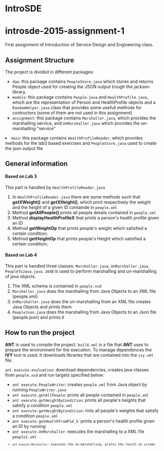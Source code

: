 # IntroSDE
<h1>introsde-2015-assignment-1</h1>

First assignment of Introduction of Service Design and Engineering class. 

<h2>Assignment Structure</h2>

The project is divided in different packages:

<ul>
<li><code>dao</code>: this package contains <code>PeopleStore.java</code> which stores and returns People object used for creating the JSON output trough the jackson library.</li>
<li><code>models</code>: this package contains <code>People.java</code> and <code>HealthProfile.java</code>, which are the representation of Person and HealthProfile objects and a <code>RandomHelper.java</code> class that provides some usefull methods for contructors (some of them are not used in this assignment)</li>
<li><code>assignment</code>: this package contains <code>Marshaller.java</code>, which provides the marshalling service, and <code>UnMarshaller.java</code> which provides the un-marshalling "service" </li>
</ul>
<li><code>main</code>: this package contains <code>HealthProfileReader</code>, which provides methods for the lab3 based exercises and <code>PeopleStore.java</code> used to create the json output file</li>
</ul>


<h2>General information</h2>

<h4>Based on Lab 3</h4>
This part is handled by <code>HealthProfileReader.java</code>

<ol>
<li>In <code>HealthProfileReader.java</code> there are some methods such that <b>getXWeight()</b> and <b>getXHeight()</b>, which print respectively the weight and the height of a given ID containde in  <code>people.xml</code></li>
<li>Method <b>getAllPeople()</b> prints all people details contained in <code>people.xml</code></li>
<li>Method <b>displayHealthProfileX</b> that prints a person's health profile given an ID</li>
<li>Method <b>getWeightOp</b> that prints people's weight which satisfied a certain condition;</li>
<li>Method <b>getHeightOp</b> that prints people's Height which satisfied a certain condition;</li>
</ol>

<h4>Based on Lab 4</h4>
This part is handled three classes: <code>Marshaller.java</code>, <code>UnMarshaller.java</code>, <code>PeopleToJava.java</code>. <code>JAXB</code> is used to perform marshalling and un-marshalling of java objects.

<ol>
<li>The XML schema is contained in <code>people.xsd</code></li>
<li><code>Marshaller.java</code> does the marshalling from Java Objects to an XML file (people.xml)</li>
<li><code>UnMarshaller.java</code> does the un-marshalling from an XML file creates Java Objects and prints them</li>
<li><code>PeopleJson.java</code> does the marshalling from Java Objects to an Json file (people.json) and prints it</li>
</ol>

<h2>How to run the project</h2>

<b>ANT</b> is used to compile the project. <code>build.xml</code> is a file that <b>ANT</b> uses to prepare the environment for the execution. To manage dependences the <b>IVY</b> tool is used. It downloads libraries that are contained into the <code>ivy.xml</code> file.


<code>ant execute.evaluation</code>: download dependencies, creates java classes from <code>people.xsd</code> and run targets specified below:

<ul>
<li><code>ant execute.PeopleWriter</code>: creates <code>people.xml</code> from Java object by running <code>PeopleWriter.java</code></li>
<li><code>ant execute.getAllPeople</code>: prints all people contained in <code>people.xml</code></li>
<li><code>ant execute.getHeightByCondition</code>: prints all people's heights that satisfy a condition <code>people.xml</code></li>
<li><code>ant execute.getHeightByCondition</code>: rints all people's weights that satisfy a condition <code>people.xml</code></li>
<li><code>ant execute.getHealthFromPid_5</code>: prints a person's health profile given an ID by running </li>
<li><code>ant execute.UnMarshaller</code>: executes the marshalling to a XML file <code>people1.xml<code></li>
<li><code>ant execute.Marshaller</code>: executes the un-marshalling, prints the result on screen</li>
</ul>

